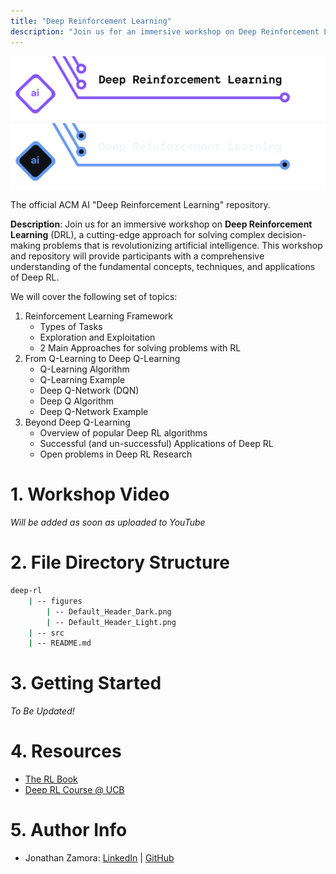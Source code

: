 ```yaml
---
title: "Deep Reinforcement Learning"
description: "Join us for an immersive workshop on Deep Reinforcement Learning (DRL), a cutting-edge approach for solving complex decision-making problems that is revolutionizing artificial intelligence. This workshop and repository will provide participants with a comprehensive understanding of the fundamental concepts, techniques, and applications of Deep RL."
---
```


<!-- 
    The above is REQUIRED YAML Frontmatter so the README can be rendered 
    in the ACM Wiki. DO NOT move the frontmatter from its location. 
    It is also ESSENTIAL to fill out; make it good!
-->

<!-- 
    If you have any questions about this template, feel free to ask
    your Director for help!
-->

<!-- 
    SECTION: Header
    ---------
    Request new headers from you Director to fit your workshop!
-->

![Alt Text (This should be your workshop title written so it's screenreader-compatible)](./figures/Default_Header_Light.png#gh-light-mode-only)
![Alt Text (This should be your workshop title written so it's screenreader-compatible)](./figures/Default_Header_Dark.png#gh-dark-mode-only)

The official ACM AI "Deep Reinforcement Learning" repository.

**Description**: Join us for an immersive workshop on **Deep Reinforcement Learning** (DRL), a cutting-edge approach for solving complex decision-making problems that is revolutionizing artificial intelligence. This workshop and repository will provide participants with a comprehensive understanding of the fundamental concepts, techniques, and applications of Deep RL.

We will cover the following set of topics:

1. Reinforcement Learning Framework
    - Types of Tasks
    - Exploration and Exploitation
    - 2 Main Approaches for solving problems with RL
2. From Q-Learning to Deep Q-Learning
    - Q-Learning Algorithm
    - Q-Learning Example
    - Deep Q-Network (DQN)
    - Deep Q Algorithm
    - Deep Q-Network Example
3. Beyond Deep Q-Learning
    - Overview of popular Deep RL algorithms
    - Successful (and un-successful) Applications of Deep RL
    - Open problems in Deep RL Research

<!-- 
    Mandatory Sections:
        - File Directory Structure
        - Workshop Recording
            - if you recorded your workshop, please make it available here
        - Getting Started
            - Give an interesting description of your workshop!
            - E.g. you can use the marketing descriptiong (w/o the emojis
              and make the nouns general ('you' becomes 'the reader'))
        - Resources
            - Images, papers, etc
        - Author Info
            - About yourself! This is so you get credit for your work!
    Other Possible Sections:
        - Datasets
            - Separate from 'Resources' to distinguish between inspiration and
              things like datasets used in a notebook
        - Anything else you'd like, but try not to be redundant!
-->

<!-- 
    SECTION: Workshop Video
    ---------
    Most, if not all, workshops should have recordings. Once the recording
    is posted to the ACMUCSD YT channel (https://www.youtube.com/channel/UCyjPATFqc3FwOiuqJ2UG1Eg), 
    replace the text with an <img> element.
-->

# 1. Workshop Video

*Will be added as soon as uploaded to YouTube*

<!--
<div align="center">
<a href="YT Video Link">
<img
    src="YT Max Res Thumbnail Link"
    alt="Screen reader-compatible alt text"
    width="500px"
/>
</a>
</div>
-->

<!-- 
    SECTION: File Directory Structure
    ---------
    Write out your File Directory Structure below (make sure it's up-to-date)
-->

# 2. File Directory Structure

```bash
deep-rl
    | -- figures
        | -- Default_Header_Dark.png
        | -- Default_Header_Light.png
    | -- src
    | -- README.md
```

<!-- 
    SECTION: Getting Started
    ---------
    Brief description of your workshop here
-->

# 3. Getting Started

<!-- 
    You can write something up or use the marketing description.
-->

*To Be Updated!*

<!-- 
    SECTION: Resources
    ---------
    Make sure to cite everything you use, whether directly or for inspiration!
-->

# 4. Resources

<!-- 
    List all your resources below; DO NOT skimp on this part!
-->

- [The RL Book](http://incompleteideas.net/book/the-book.html)
- [Deep RL Course @ UCB](https://rail.eecs.berkeley.edu/deeprlcourse/)


<!-- 
    SECTION: Author Info
    ---------
    Make sure to give yourself credit for your work by listing yourself and
    your partners below! Add your LinkedIn and GitHub!
-->

# 5. Author Info

- Jonathan Zamora: [LinkedIn](https://www.linkedin.com/in/jonzamora18) | [GitHub](https://github.com/jonzamora)